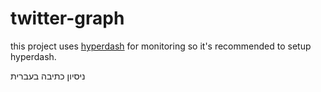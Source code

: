 # twitter-graph
this project uses [hyperdash](https://hyperdash.io/) for monitoring so it's recommended to setup hyperdash.

 
ניסיון כתיבה בעברית
